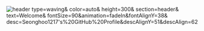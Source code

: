 ![header](https://capsule-render.vercel.app/api?)
type=waving& 
color=auto& 
height=300&
section=header&
text=Welcome& 
fontSize=90&animation=fadeIn&fontAlignY=38& 
desc=Seonghoo1217's%20GitHub%20Profile&descAlignY=51&descAlign=62
